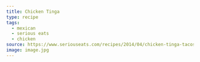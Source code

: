 ```yaml
---
title: Chicken Tinga
type: recipe
tags:
  - mexican
  - serious eats
  - chicken
source: https://www.seriouseats.com/recipes/2014/04/chicken-tinga-tacos-recipe.html
image: image.jpg
---
```

